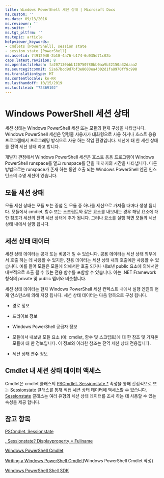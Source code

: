 ```yaml
---
title: Windows PowerShell 세션 상태 | Microsoft Docs
ms.custom: ''
ms.date: 09/13/2016
ms.reviewer: ''
ms.suite: ''
ms.tgt_pltfrm: ''
ms.topic: article
helpviewer_keywords:
- Cmdlets [PowerShell], session state
- session state [PowerShell]
ms.assetid: 74912940-2b10-4a76-b174-6d035d71c02b
caps.latest.revision: 8
ms.openlocfilehash: fa207130bbb120750780bb0aa9b32150a32daaa2
ms.sourcegitcommit: 52a67bcd9d7bf3e8600ea4302d1fa8970ff9c998
ms.translationtype: MT
ms.contentlocale: ko-KR
ms.lasthandoff: 10/15/2019
ms.locfileid: "72369102"
---
```

# <a name="windows-powershell-session-state"></a>Windows PowerShell 세션 상태

세션 상태는 Windows PowerShell 세션 또는 모듈의 현재 구성을 나타냅니다. Windows PowerShell 세션은 명령줄 사용자가 대화형으로 사용 하거나 호스트 응용 프로그램에서 프로그래밍 방식으로 사용 하는 작업 환경입니다. 세션에 대 한 세션 상태를 전역 세션 상태 라고 합니다.

개발자 관점에서 Windows PowerShell 세션은 호스트 응용 프로그램이 Windows PowerShell runspace를 열고 runspace를 닫을 때 까지의 시간을 나타냅니다. 다른 방법으로는 runspace가 존재 하는 동안 호출 되는 Windows PowerShell 엔진 인스턴스의 수명 세션이 있습니다.

## <a name="module-session-state"></a>모듈 세션 상태

모듈 세션 상태는 모듈 또는 중첩 된 모듈 중 하나를 세션으로 가져올 때마다 생성 됩니다. 모듈에서 cmdlet, 함수 또는 스크립트와 같은 요소를 내보내는 경우 해당 요소에 대 한 참조가 세션의 전역 세션 상태에 추가 됩니다. 그러나 요소를 실행 하면 모듈의 세션 상태 내에서 실행 됩니다.

## <a name="session-state-data"></a>세션 상태 데이터

세션 상태 데이터는 공개 또는 비공개 일 수 있습니다. 공용 데이터는 세션 상태 외부에서 호출 하는 데 사용할 수 있지만, 전용 데이터는 세션 상태 내의 호출에만 사용할 수 있습니다. 예를 들어 모듈은 모듈에 의해서만 호출 되거나 내보낸 public 요소에 의해서만 내부적으로 호출 될 수 있는 전용 함수를 포함할 수 있습니다. 이는 .NET Framework 형식의 private 및 public 멤버와 비슷합니다.

세션 상태 데이터는 현재 Windows PowerShell 세션 컨텍스트 내에서 실행 엔진의 현재 인스턴스에 의해 저장 됩니다. 세션 상태 데이터는 다음 항목으로 구성 됩니다.

- 경로 정보

- 드라이브 정보

- Windows PowerShell 공급자 정보

- 모듈에서 내보낸 모듈 요소 (예: cmdlet, 함수 및 스크립트)에 대 한 참조 및 가져온 모듈에 대 한 정보입니다. 이 정보와 이러한 참조는 전역 세션 상태 전용입니다.

- 세션 상태 변수 정보

## <a name="accessing-session-state-data-within-cmdlets"></a>Cmdlet 내 세션 상태 데이터 액세스

Cmdlet은 cmdlet 클래스의 [PSCmdlet. Sessionstate *](/dotnet/api/System.Management.Automation.PSCmdlet.SessionState) 속성을 통해 간접적으로 또는 [Sessionstate](/dotnet/api/System.Management.Automation.SessionState) 클래스를 통해 직접 세션 상태 데이터에 액세스할 수 있습니다. [Sessionstate](/dotnet/api/System.Management.Automation.SessionState) 클래스는 여러 유형의 세션 상태 데이터를 조사 하는 데 사용할 수 있는 속성을 제공 합니다.

## <a name="see-also"></a>참고 항목

[PSCmdlet. Sessionstate](/dotnet/api/System.Management.Automation.PSCmdlet.SessionState)

[. Sessionstate? Displayproperty = Fullname](/dotnet/api/System.Management.Automation.SessionState)

[Windows PowerShell Cmdlet](./cmdlet-overview.md)

[Writing a Windows PowerShell Cmdlet](./writing-a-windows-powershell-cmdlet.md)(Windows PowerShell Cmdlet 작성)

[Windows PowerShell Shell SDK](../windows-powershell-reference.md)
